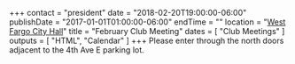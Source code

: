+++
contact = "president"
date = "2018-02-20T19:00:00-06:00"
publishDate = "2017-01-01T01:00:00-06:00"
endTime = ""
location = "[West Fargo City Hall](/places/west-fargo-city-hall/)"
title = "February Club Meeting"
dates = [ "Club Meetings" ]
outputs = [ "HTML", "Calendar" ]
+++
Please enter through the north
doors adjacent to the 4th Ave E parking lot.
